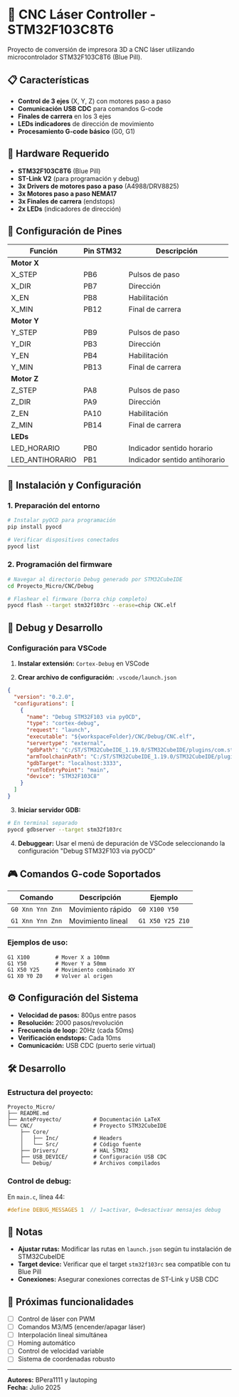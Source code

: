 # 🔧 CNC Láser Controller - STM32F103C8T6

Proyecto de conversión de impresora 3D a CNC láser utilizando microcontrolador STM32F103C8T6 (Blue Pill).

## 📋 Características

- **Control de 3 ejes** (X, Y, Z) con motores paso a paso
- **Comunicación USB CDC** para comandos G-code
- **Finales de carrera** en los 3 ejes
- **LEDs indicadores** de dirección de movimiento
- **Procesamiento G-code básico** (G0, G1)

## 🔧 Hardware Requerido

- **STM32F103C8T6** (Blue Pill)
- **ST-Link V2** (para programación y debug)
- **3x Drivers de motores paso a paso** (A4988/DRV8825)
- **3x Motores paso a paso NEMA17**
- **3x Finales de carrera** (endstops)
- **2x LEDs** (indicadores de dirección)

## 📍 Configuración de Pines

| Función | Pin STM32 | Descripción |
|---------|-----------|-------------|
| **Motor X** | | |
| X_STEP | PB6 | Pulsos de paso |
| X_DIR | PB7 | Dirección |
| X_EN | PB8 | Habilitación |
| X_MIN | PB12 | Final de carrera |
| **Motor Y** | | |
| Y_STEP | PB9 | Pulsos de paso |
| Y_DIR | PB3 | Dirección |
| Y_EN | PB4 | Habilitación |
| Y_MIN | PB13 | Final de carrera |
| **Motor Z** | | |
| Z_STEP | PA8 | Pulsos de paso |
| Z_DIR | PA9 | Dirección |
| Z_EN | PA10 | Habilitación |
| Z_MIN | PB14 | Final de carrera |
| **LEDs** | | |
| LED_HORARIO | PB0 | Indicador sentido horario |
| LED_ANTIHORARIO | PB1 | Indicador sentido antihorario |

## 🚀 Instalación y Configuración

### 1. Preparación del entorno

```bash
# Instalar pyOCD para programación
pip install pyocd

# Verificar dispositivos conectados
pyocd list
```

### 2. Programación del firmware

```bash
# Navegar al directorio Debug generado por STM32CubeIDE
cd Proyecto_Micro/CNC/Debug

# Flashear el firmware (borra chip completo)
pyocd flash --target stm32f103rc --erase=chip CNC.elf
```

## 🐛 Debug y Desarrollo

### Configuración para VSCode

1. **Instalar extensión:** `Cortex-Debug` en VSCode

2. **Crear archivo de configuración:** `.vscode/launch.json`

```json
{
  "version": "0.2.0",
  "configurations": [
    {
      "name": "Debug STM32F103 via pyOCD",
      "type": "cortex-debug",
      "request": "launch",
      "executable": "${workspaceFolder}/CNC/Debug/CNC.elf",
      "servertype": "external",
      "gdbPath": "C:/ST/STM32CubeIDE_1.19.0/STM32CubeIDE/plugins/com.st.stm32cube.ide.mcu.externaltools.gnu-tools-for-stm32.13.3.rel1.win32_1.0.0.202411081344/tools/bin/arm-none-eabi-gdb.exe",
      "armToolchainPath": "C:/ST/STM32CubeIDE_1.19.0/STM32CubeIDE/plugins/com.st.stm32cube.ide.mcu.externaltools.gnu-tools-for-stm32.13.3.rel1.win32_1.0.0.202411081344/tools/bin",
      "gdbTarget": "localhost:3333",
      "runToEntryPoint": "main",
      "device": "STM32F103C8"
    }
  ]
}
```

3. **Iniciar servidor GDB:**

```bash
# En terminal separado
pyocd gdbserver --target stm32f103rc
```

4. **Debuggear:** Usar el menú de depuración de VSCode seleccionando la configuración "Debug STM32F103 via pyOCD"

## 🎮 Comandos G-code Soportados

| Comando | Descripción | Ejemplo |
|---------|-------------|---------|
| `G0 Xnn Ynn Znn` | Movimiento rápido | `G0 X100 Y50` |
| `G1 Xnn Ynn Znn` | Movimiento lineal | `G1 X50 Y25 Z10` |

### Ejemplos de uso:

```gcode
G1 X100        # Mover X a 100mm
G1 Y50         # Mover Y a 50mm
G1 X50 Y25     # Movimiento combinado XY
G1 X0 Y0 Z0    # Volver al origen
```

## ⚙️ Configuración del Sistema

- **Velocidad de pasos:** 800μs entre pasos
- **Resolución:** 2000 pasos/revolución
- **Frecuencia de loop:** 20Hz (cada 50ms)
- **Verificación endstops:** Cada 10ms
- **Comunicación:** USB CDC (puerto serie virtual)

## 🛠️ Desarrollo

### Estructura del proyecto:

```
Proyecto_Micro/
├── README.md
├── AnteProyecto/          # Documentación LaTeX
└── CNC/                   # Proyecto STM32CubeIDE
    ├── Core/
    │   ├── Inc/           # Headers
    │   └── Src/           # Código fuente
    ├── Drivers/           # HAL STM32
    ├── USB_DEVICE/        # Configuración USB CDC
    └── Debug/             # Archivos compilados
```

### Control de debug:

En `main.c`, línea 44:
```c
#define DEBUG_MESSAGES 1  // 1=activar, 0=desactivar mensajes debug
```

## 📝 Notas

- **Ajustar rutas:** Modificar las rutas en `launch.json` según tu instalación de STM32CubeIDE
- **Target device:** Verificar que el target `stm32f103rc` sea compatible con tu Blue Pill
- **Conexiones:** Asegurar conexiones correctas de ST-Link y USB CDC

## 🔮 Próximas funcionalidades

- [ ] Control de láser con PWM
- [ ] Comandos M3/M5 (encender/apagar láser)
- [ ] Interpolación lineal simultánea
- [ ] Homing automático
- [ ] Control de velocidad variable
- [ ] Sistema de coordenadas robusto

---

**Autores:** BPera1111 y lautoping  
**Fecha:** Julio 2025